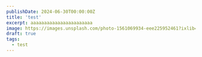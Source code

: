 ```yaml
---
publishDate: 2024-06-30T00:00:00Z
title: 'test'
excerpt: aaaaaaaaaaaaaaaaaaaaaaa
image: https://images.unsplash.com/photo-1561069934-eee225952461?ixlib=rb-4.0.3&ixid=M3wxMjA3fDB8MHxwaG90by1wYWdlfHx8fGVufDB8fHx8fA%3D%3D&auto=format&fit=crop&w=2070&q=80
draft: true
tags:
  - test
---
```

